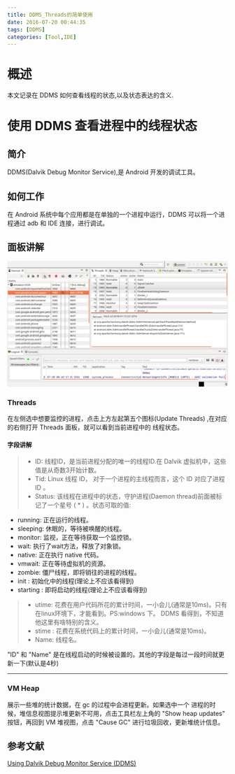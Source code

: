 ```yaml
---
title: DDMS_Threads的简单使用
date: 2016-07-20 00:44:35
tags: [DDMS]
categories: [Tool,IDE]
---
```

# 概述
本文记录在 DDMS 如何查看线程的状态,以及状态表达的含义.

<!-- more -->

# 使用 DDMS 查看进程中的线程状态

## 简介

DDMS(Dalvik Debug Monitor Service),是 Android 开发的调试工具。

## 如何工作

在 Android 系统中每个应用都是在单独的一个进程中运行，DDMS 可以将一个进程通过 adb 和 IDE 连接，进行调试。

## 面板讲解

![DDMS面板](https://github.com/tinggengyan/tinggengyan.github.io/blob/source/imgur/ddms_panel.png?raw=true)

### Threads
在左侧选中想要监控的进程，点击上方左起第五个图标(Update Threads) ,在对应的右侧打开 Threads 面板，就可以看到当前进程中的 线程状态。

#### 字段讲解

>* ID: 线程ID，是当前进程分配的唯一的线程ID.在 Dalvik 虚拟机中，这些值是从奇数3开始计数。
>* Tid: Linux 线程 ID， 对于一个进程的主线程而言，这个 ID 对应了进程 ID 。
>* Status: 该线程在进程中的状态，守护进程(Daemon thread)前面被标记了一个星号 ( * ) 。状态可取的值:
   - running: 正在运行的线程。
   - sleeping: 休眠的，等待被唤醒的线程。
   - monitor: 监视，正在等待获取一个监控锁。
   - wait: 执行了wait方法，释放了对象锁。
   - native: 正在执行 native 代码。
   - vmwait: 正在等待虚拟机的资源。
   - zombie: 僵尸线程，即将销往的进程的线程。
   - init : 初始化中的线程(理论上不应该看得到)
   - starting : 即将启动的线程(理论上不应该看得到)

>* utime: 花费在用户代码所花的累计时间，一小会儿(通常是10ms)。只有在linux环境下，才能看到。PS:windows 下。 DDMS 看得到，不知道他这里有啥特别的含义。
>* stime : 花费在系统代码上的累计时间，一小会儿(通常是10ms)。
>* Name: 线程名。

"ID" 和 "Name"  是在线程启动的时候被设置的。其他的字段是每过一段时间就更新一下(默认是4秒)

------

### VM Heap

展示一些堆的统计数据，在 gc 的过程中会进程更新。如果选中一个 进程的时候，堆信息视图提示堆更新不可用，点击工具栏左上角的 "Show heap updates" 按钮，再回到 VM 堆视图，点击 "Cause GC" 进行垃圾回收，更新堆统计信息。



## 参考文献
[Using Dalvik Debug Monitor Service (DDMS)](http://www.linuxtopia.org/online_books/android/devguide/guide/developing/tools/ddms.html)


